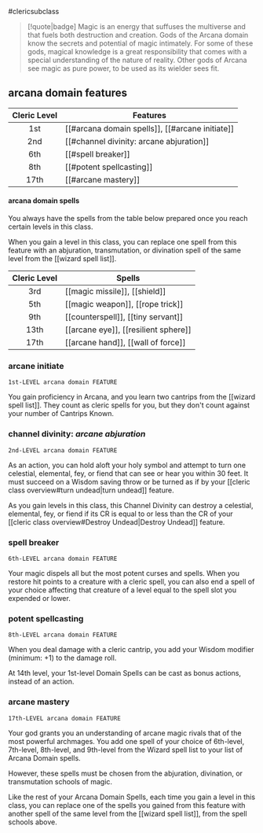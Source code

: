 #clericsubclass

> [!quote|badge] 
> Magic is an energy that suffuses the multiverse and that fuels both destruction and creation. Gods of the Arcana domain know the secrets and potential of magic intimately. For some of these gods, magical knowledge is a great responsibility that comes with a special understanding of the nature of reality. Other gods of Arcana see magic as pure power, to be used as its wielder sees fit.
## arcana domain features
| **Cleric Level** | **Features**                                    |
| :--------------: | ----------------------------------------------- |
|       1st        | [[#arcana domain spells]], [[#arcane initiate]] |
|       2nd        | [[#channel divinity: arcane abjuration]]        |
|       6th        | [[#spell breaker]]                              |
|       8th        | [[#potent spellcasting]]                        |
|       17th       | [[#arcane mastery]]                             |
#### arcana domain spells
You always have the spells from the table below prepared once you reach certain levels in this class.

When you gain a level in this class, you can replace one spell from this feature with an abjuration, transmutation, or divination spell of the same level from the [[wizard spell list]].

| **Cleric Level** | **Spells**                           |
| :--------------: | ------------------------------------ |
|       3rd        | [[magic missile]], [[shield]]        |
|       5th        | [[magic weapon]], [[rope trick]]     |
|       9th        | [[counterspell]], [[tiny servant]]   |
|       13th       | [[arcane eye]], [[resilient sphere]] |
|       17th       | [[arcane hand]], [[wall of force]]   |
### arcane initiate
`1st-LEVEL arcana domain FEATURE`

You gain proficiency in Arcana, and you learn two cantrips from the [[wizard spell list]]. They count as cleric spells for you, but they don't count against your number of Cantrips Known.
### channel divinity: *arcane abjuration*
`2nd-LEVEL arcana domain FEATURE`

As an action, you can hold aloft your holy symbol and attempt to turn one celestial, elemental, fey, or fiend that can see or hear you within 30 feet. It must succeed on a Wisdom saving throw or be turned as if by your [[cleric class overview#turn undead|turn undead]] feature.

As you gain levels in this class, this Channel Divinity can destroy a celestial, elemental, fey, or fiend if its CR is equal to or less than the CR of your [[cleric class overview#Destroy Undead|Destroy Undead]] feature.
### spell breaker
`6th-LEVEL arcana domain FEATURE`

Your magic dispels all but the most potent curses and spells. When you restore hit points to a creature with a cleric spell, you can also end a spell of your choice affecting that creature of a level equal to the spell slot you expended or lower.
### potent spellcasting
`8th-LEVEL arcana domain FEATURE`

When you deal damage with a cleric cantrip, you add your Wisdom modifier (minimum: +1) to the damage roll.

At 14th level, your 1st-level Domain Spells can be cast as bonus actions, instead of an action.
### arcane mastery
`17th-LEVEL arcana domain FEATURE`

Your god grants you an understanding of arcane magic rivals that of the most powerful archmages. You add one spell of your choice of 6th-level, 7th-level, 8th-level, and 9th-level from the Wizard spell list to your list of Arcana Domain spells.

However, these spells must be chosen from the abjuration, divination, or transmutation schools of magic.

Like the rest of your Arcana Domain Spells, each time you gain a level in this class, you can replace one of the spells you gained from this feature with another spell of the same level from the [[wizard spell list]], from the spell schools above.
